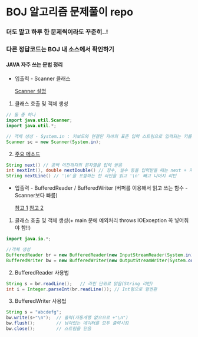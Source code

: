 BOJ 알고리즘 문제풀이 repo
=========================
### 더도 말고 하루 한 문제씩이라도 꾸준히..!
### 다른 정답코드는 BOJ 내 소스에서 확인하기

#### JAVA 자주 쓰는 문법 정리
- 입출력 - Scanner 클래스

  [Scanner 설명](https://mine-it-record.tistory.com/103)
  
1. 클래스 호출 및 객체 생성
```java
// 둘 중 하나
import java.util.Scanner;
import java.util.*;

// 객체 생성 - System.in : 키보드와 연결된 자바의 표준 입력 스트림으로 입력되는 키를 바이트로 리턴
Scanner sc = new Scanner(System.in);
```

2. [주요 메소드](https://kutar37.tistory.com/entry/%EC%9E%90%EB%B0%94-String-%ED%81%B4%EB%9E%98%EC%8A%A4%EC%9D%98-%EB%A9%94%EC%86%8C%EB%93%9C)
```java
String next() // 공백 이전까지의 문자열을 입력 받음
int nextInt(), double nextDouble() // 정수, 실수 등을 입력받을 때는 next + 자료형()
String nextLine() // '\n'을 포함하는 한 라인을 읽고 '\n' 빼고 나머지 리턴
```

- 입출력 - BufferedReader / BufferedWriter (버퍼를 이용해서 읽고 쓰는 함수 - Scanner보다 빠름)
  
  [참고 1](https://jhnyang.tistory.com/92)
  [참고 2](https://coding-factory.tistory.com/251)

1. 클래스 호출 및 객체 생성(+ main 문에 예외처리 throws IOException 꼭 넣어줘야 함!!)
```java
import java.io.*;

//객체 생성
BufferedReader br = new BufferedReader(new InputStreamReader(System.in));
BufferedWriter bw = new BufferedWriter(new OutputStreamWriter(System.out));
```

2. BufferedReader 사용법
```java
String s = br.readLine();   // 라인 단위로 읽음(String 리턴)
int i = Integer.parseInt(br.readLine()); // Int형으로 형변환
```

3. BufferedWriter 사용법
```java
String s = "abcdefg";
bw.write(s+"\n");  // 출력(자동개행 없으므로 +"\n")
bw.flush();        // 남아있는 데이터를 모두 출력시킴
bw.close();        // 스트림을 닫음
```
